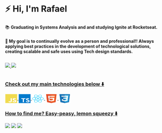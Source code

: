 # ⚡ Hi, I'm Rafael
###
📚 <strong>Graduating in Systems Analysis and and studying Ignite at Rocketseat.<br>
  ###
🚀 My goal is to continually evolve as a person and professional!! Always applying best practices in the development of technological solutions, creating scalable and safe uses using Tech design standards.</strong>
##
<a href="https://github.com/bernardinorafael">
  <img height="180em" src="https://github-readme-stats-eight-theta.vercel.app/api?username=bernardinorafael&show_icons=true&theme=monokai&include_all_commits=true&count_private=true"/>
  <img height="180em" src="https://github-readme-stats-eight-theta.vercel.app/api/top-langs/?username=bernardinorafael&layout=compact&langs_count=8&theme=monokai"/>
<div style="display: inline_block"><br>
  <h3>Check out my main technologies below ⬇️</h3>
  <img align="center" alt="Rafa-Js" height="30" width="40" src="https://raw.githubusercontent.com/devicons/devicon/master/icons/javascript/javascript-plain.svg">
  <img align="center" alt="Rafa-Ts" height="30" width="40" src="https://raw.githubusercontent.com/devicons/devicon/master/icons/typescript/typescript-plain.svg">
  <img align="center" alt="Rafa-React" height="30" width="40" src="https://raw.githubusercontent.com/devicons/devicon/master/icons/react/react-original.svg">
  <img align="center" alt="Rafa-HTML" height="30" width="40" src="https://raw.githubusercontent.com/devicons/devicon/master/icons/html5/html5-original.svg">
  <img align="center" alt="Rafa-CSS" height="30" width="40" src="https://raw.githubusercontent.com/devicons/devicon/master/icons/css3/css3-original.svg">
</div>
  <div>
    <h3>How to find me? Easy-peasy, lemon squeezy ⬇️</h3>
  <a href = "mailto: rafaelferreirab2@gmail.com"><img src="https://img.shields.io/badge/-Gmail-%23EA4335?style=for-the-badge&logo=gmail&logoColor=white" target="_blank"></a>
  <a href="https://www.linkedin.com/in/eurafaelbernardino/" target="_blank"><img src="https://img.shields.io/badge/-LinkedIn-%230077B5?style=for-the-badge&logo=linkedin&logoColor=white" target="_blank"></a>
  <a href="https://instagram.com/eurafabernardino" target="_blank"><img src="https://img.shields.io/badge/-Instagram-%23E4405F?style=for-the-badge&logo=instagram&logoColor=white" target="_blank"></a>
</div>
